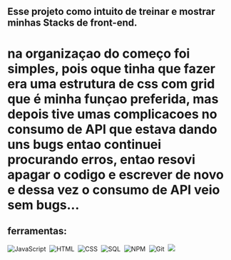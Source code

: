 ## Esse projeto como intuito de treinar e mostrar minhas Stacks de front-end.

<h1>na organizaçao do começo foi simples, pois oque tinha que fazer era uma estrutura de css com grid que é minha funçao preferida, mas depois tive umas complicacoes no consumo de API que estava dando uns bugs entao continuei procurando erros, entao resovi apagar o codigo e escrever de novo e dessa vez  o consumo de API veio sem bugs...</h1>


## ferramentas:

![JavaScript](https://img.shields.io/badge/JavaScript-F7DF1E?style=for-the-badge&logo=javascript&logoColor=black)&nbsp;
![HTML](https://img.shields.io/badge/HTML5-E34F26?style=for-the-badge&logo=html5&logoColor=white)&nbsp;
![CSS](https://img.shields.io/badge/CSS3-1572B6?style=for-the-badge&logo=css3&logoColor=white)&nbsp;
![SQL](https://img.shields.io/badge/SQL-FF6400?style=for-the-badge&logo=Sql&logoColor=black)&nbsp;
![NPM](https://img.shields.io/badge/NPM-F90673?style=for-the-badge&logo=npm&logoColor=black)&nbsp;
![Git](https://img.shields.io/badge/GIT-E44C30?style=for-the-badge&logo=git&logoColor=white)&nbsp;
![](https://img.shields.io/badge/NODE.JS-E465430?style=for-the-badge&logo=git&logoColor=white)&nbsp;
